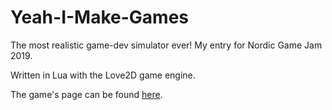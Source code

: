 # Yeah-I-Make-Games
The most realistic game-dev simulator ever! My entry for Nordic Game Jam 2019.

Written in Lua with the Love2D game engine.

The game's page can be found [here](https://drikdrok.itch.io/yeah-i-make-games).
